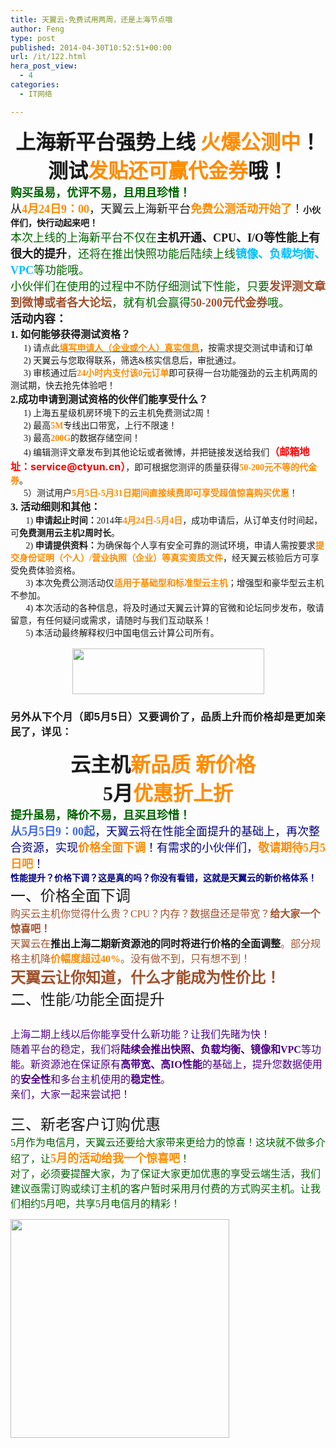 ```yaml
---
title: 天翼云-免费试用两周，还是上海节点哦
author: Feng
type: post
published: 2014-04-30T10:52:51+00:00
url: /it/122.html
hera_post_view:
  - 4
categories:
  - IT网络

---
```

<div align="center">
  <span style="font-family: 微软雅黑;"><span style="font-size: xx-large;"><span style="font-weight: bold;">上海新平台强势上线 <span style="color: #ff8c00;">火爆公测中</span>！</span></span></span>
</div>

<div align="center">
  <span style="font-family: 微软雅黑;"><span style="font-size: xx-large;"><span style="font-weight: bold;">测试<span style="color: #ff8c00;">发贴还可赢代金券</span>哦！</span></span></span>
</div>

<div align="left">
  <span style="font-family: 微软雅黑;"><span style="font-size: large;"><span style="color: #006400;"><span style="font-weight: bold;">购买虽易，优评不易，且用且珍惜！</span></span></span></span>
</div>

<div align="left">
  <span style="font-family: 微软雅黑;"><span style="font-size: large;">从<span style="color: #ff8c00;"><span style="font-weight: bold;">4月24日9：00</span></span>，天翼云上海新平台<span style="color: #ff8c00;"><span style="font-weight: bold;">免费公测活动开始了</span></span>！</span></span><span style="font-weight: bold;">小伙伴们，快行动起来吧！</span>
</div>

<div align="left">
</div>

<div align="left">
  <span style="font-family: 微软雅黑;"><span style="font-size: large;"><span style="color: #006400;">本次上线的上海新平台不仅在</span><span style="font-weight: bold;">主机开通、CPU、I/O等性能上有很大的提升</span><span style="color: #006400;">，还将在推出快照功能后陆续上线</span><span style="font-weight: bold;"><span style="color: #00bfff;">镜像、负载均衡、VPC</span></span><span style="color: #006400;">等功能哦。</span></span></span>
</div>

<div align="left">
  <span style="font-family: 微软雅黑;"><span style="font-size: large;"><span style="color: #006400;">小伙伴们在使用的过程中不防仔细测试下性能，只要</span><span style="color: #a0522d;"><span style="font-weight: bold;">发评测文章到微博或者各大论坛</span></span><span style="color: #006400;">，就有机会赢得</span><span style="color: #a0522d;"><span style="font-weight: bold;">50-200元代金券</span></span><span style="color: #006400;">哦。</span></span></span>
</div>

<div align="left">
</div>

<div align="left">
</div>

<div align="left">
  <span style="font-family: 微软雅黑;"><span style="font-size: large;"><span style="font-weight: bold;">活动内容：</span></span></span>
</div>

<div align="left">
</div>

<div align="left">
  <span style="font-family: 微软雅黑;"><span style="font-size: medium;"><span style="font-weight: bold;">1. 如何能够获得测试资格？</span></span></span>
</div>

<div align="left">
  <span style="font-family: 微软雅黑;">      1) 请点此<a class="gj_safe_a" style="color: #336699;" href="http://www.ctyun.cn/order/trialperiod" target="_blank" rel="noopener"><span style="text-decoration: underline;"><span style="color: #ff8c00;"><span style="font-weight: bold;">填写申请人（企业或个人）真实信息</span></span></span></a>，按需求提交测试申请和订单</span>
</div>

<div align="left">
  <span style="font-family: 微软雅黑;">      2) 天翼云与您取得联系，筛选&核实信息后，审批通过。</span>
</div>

<div align="left">
  <span style="font-family: 微软雅黑;">      3) 审核通过后<span style="font-weight: bold;"><span style="color: #ff8c00;">24小时内支付该0元订单</span></span>即可获得一台功能强劲的云主机两周的测试期，快去抢先体验吧！</span>
</div>

<div align="left">
</div>

<div align="left">
  <span style="font-family: 微软雅黑;"><span style="font-size: medium;"><span style="font-weight: bold;">2.成功申请到测试资格的伙伴们能享受什么？</span></span></span>
</div>

<div align="left">
  <span style="font-family: 微软雅黑;">      1) 上海五星级机房环境下的云主机免费测试2周！</span>
</div>

<div align="left">
  <span style="font-family: 微软雅黑;">      2) 最高<span style="font-weight: bold;"><span style="color: #ff8c00;">5M</span></span>专线出口带宽，上行不限速！</span>
</div>

<div align="left">
  <span style="font-family: 微软雅黑;">      3) 最高<span style="color: #ff8c00;"><span style="font-weight: bold;">200G</span></span>的数据存储空间！</span>
</div>

<div align="left">
  <span style="font-family: 微软雅黑;">      4) 编辑测评文章发布到其他论坛或者微博，并把链接发送给我们<span style="font-size: medium;"><span style="color: #ff0000;"><span style="font-weight: bold;">（邮箱地址：</span></span></span></span><span style="font-size: medium;"><span style="color: #ff0000;"><span style="font-weight: bold;">service@ctyun.cn</span></span></span><span style="font-family: 微软雅黑;"><span style="font-size: medium;"><span style="color: #ff0000;"><span style="font-weight: bold;">）</span></span></span>，即可根据您测评的质量获得<span style="color: #ff8c00;"><span style="font-weight: bold;">50-200元不等的代金券</span></span>。      </span>
</div>

<div align="left">
  <span style="font-family: 微软雅黑;">      5）测试用户<span style="color: #ff8c00;"><span style="font-weight: bold;">5月5日-5月31日期间直接续费即可享受超值惊喜购买优惠</span></span>！</span>
</div>

<div align="left">
</div>

<div align="left">
  <span style="font-family: 微软雅黑;"><span style="font-size: medium;"><span style="font-weight: bold;">3. 活动细则和其他：</span></span></span>
</div>

<div align="left">
  <span style="font-family: 微软雅黑;">       1)<span style="font-weight: bold;"> 申请起止时间：</span>2014年<span style="color: #ff8c00;"><span style="font-weight: bold;">4月24日-5月4日</span></span>，成功申请后，从订单支付时间起，可<span style="font-weight: bold;">免费测用云主机2周时长</span>。</span>
</div>

<div align="left">
  <span style="font-family: 微软雅黑;">       2) <span style="font-weight: bold;">申请提供资料：</span>为确保每个人享有安全可靠的测试环境，申请人需按要求<span style="color: #ff8c00;"><span style="font-weight: bold;">提交身份证明（个人）/营业执照（企业）等真实资质文件</span></span>，经天翼云核验后方可享受免费体验资格。</span>
</div>

<div align="left">
  <span style="font-family: 微软雅黑;">       3) 本次免费公测活动仅<span style="color: #ff8c00;"><span style="font-weight: bold;">适用于基础型和标准型云主机</span></span>；增强型和豪华型云主机不参加。</span>
</div>

<div align="left">
  <span style="font-family: 微软雅黑;">       4) 本次活动的各种信息，将及时通过天翼云计算的官微和论坛同步发布，敬请留意，有任何疑问或需求，请随时与我们互动联系！</span>
</div>

<div align="left">
  <span style="font-family: 微软雅黑;">       5) 本活动最终解释权归中国电信云计算公司所有。</span>
</div>

<div align="left">
  <span style="font-family: 微软雅黑;"> </span>
</div>

<div align="left">
  <div align="center">
    <a style="color: #336699;" href="http://www.ctyun.cn/order/trialperiod" target="_blank" rel="noopener"><img loading="lazy" decoding="async" id="aimg_MW1T9" class="zoom" src="http://www.ctyun.cn/bbs/data/attachment/forum/201312/04/191846gnafowon0wnut9gg.png" alt="" width="307" height="73" border="0" /></a>
  </div>
  
  <h3 style="text-align: justify;" align="center">
    另外从下个月（即5月5日）又要调价了，品质上升而价格却是更加亲民了，详见：
  </h3>
  
  <div align="center">
    <span style="font-family: 微软雅黑;"><span style="font-size: xx-large;"><span style="font-weight: bold;">云主机<span style="color: #ff8c00;">新品质 新价格  </span></span></span></span>
  </div>
  
  <div align="center">
    <span style="font-family: 微软雅黑;"><span style="font-size: xx-large;"><span style="font-weight: bold;">5月<span style="color: #ff8c00;">优惠折上折</span></span></span></span>
  </div>
  
  <div align="left">
  </div>
  
  <div align="left">
    <span style="font-family: 微软雅黑;"><span style="font-size: large;"><span style="color: #006400;"><span style="font-weight: bold;">提升虽易，降价不易，且买且珍惜！</span></span></span></span>
  </div>
  
  <div align="left">
    <span style="font-family: 微软雅黑;"><span style="font-size: large;"><span style="color: #4169e1;"><span style="font-weight: bold;">从5月5日9：00起</span></span><span style="color: #000080;">，天翼云将在性能全面提升的基础上，再次整合资源，实现</span><span style="color: #ff8c00;"><span style="font-weight: bold;">价格全面下调</span></span><span style="color: #000080;">！有需求的小伙伴们，</span><span style="color: #ff8c00;"><span style="font-weight: bold;">敬请期待5月5日吧</span></span><span style="color: #000080;">！</span></span></span>
  </div>
  
  <div align="left">
    <span style="color: #000080;"><span style="font-weight: bold;">性能提升？价格下调？这是真的吗？你没有看错，这就是天翼云的新价格体系！<img decoding="async" src="http://www.ctyun.cn/bbs/static/image/smiley/default/victory.gif" alt="" border="0" /></span></span>
  </div>
  
  <div align="left">
  </div>
  
  <div align="left">
    <span style="font-family: 微软雅黑;"><span style="font-size: x-large;">一、价格全面下调</span></span>
  </div>
  
  <div align="left">
  </div>
  
  <div align="left">
    <span style="font-family: 微软雅黑;"><span style="font-size: medium;"><span style="color: #a0522d;">购买云主机你觉得什么贵？CPU？内存？数据盘还是带宽？<img decoding="async" src="http://www.ctyun.cn/bbs/static/image/smiley/default/shocked.gif" alt="" border="0" /><span style="font-weight: bold;">给大家一个惊喜吧！</span></span></span></span>
  </div>
  
  <div align="left">
    <span style="font-family: 微软雅黑;"><span style="font-size: medium;"><span style="color: #a0522d;">天翼云在</span><span style="font-weight: bold;">推出上海二期新资源池的同时将进行价格的全面调整</span><span style="color: #a0522d;">。</span><span style="color: #a0522d;">部分规格主机降</span><span style="font-weight: bold;"><span style="color: #ff8c00;">价幅度超过40%</span></span><span style="color: #a0522d;">。没有做不到，只有想不到！</span></span></span>
  </div>
  
  <div align="left">
    <span style="font-family: 微软雅黑;"><span style="color: #a0522d;"><span style="font-size: x-large;"><span style="font-weight: bold;">天翼云让你知道，什么才能成为性价比！<img decoding="async" src="http://www.ctyun.cn/bbs/static/image/smiley/default/lol.gif" alt="" border="0" /></span></span></span></span>
  </div>
  
  <div align="left">
    <span style="font-family: 微软雅黑;"><span style="font-size: x-large;">二、性能/功能全面提升</span></span>
  </div>
  
  <div align="left">
    <span style="font-family: 微软雅黑;"><span style="font-size: x-large;"> </span></span>
  </div>
  
  <div align="left">
    <span style="font-family: 微软雅黑;"><span style="font-size: medium;"><span style="color: #4b0082;">上海二期上线以后你能享受什么新功能？让我们先睹为快！</span></span></span>
  </div>
  
  <div align="left">
    <span style="font-family: 微软雅黑;"><span style="font-size: medium;"><span style="color: #4b0082;">随着平台的稳定，我们将<span style="font-weight: bold;">陆续会推出快照、负载均衡、镜像和VPC</span>等功能。新资源池在保证原有<span style="font-weight: bold;">高带宽、高IO性能</span>的基础上，提升您数据使用的<span style="font-weight: bold;">安全性</span>和多台主机使用的<span style="font-weight: bold;">稳定性</span>。</span></span></span>
  </div>
  
  <div align="left">
    <span style="font-family: 微软雅黑;"><span style="font-size: medium;"><span style="color: #4b0082;">亲们，大家一起来尝试把！</span></span></span>
  </div>
  
  <div align="left">
  </div>
  
  <div align="left">
    <span style="font-family: 微软雅黑;"><span style="font-size: medium;"> </span></span>
  </div>
  
  <div align="left">
    <span style="font-family: 微软雅黑;"><span style="font-size: x-large;">三、新老客户订购优惠</span></span>
  </div>
  
  <div align="left">
  </div>
  
  <div align="left">
    <span style="font-family: 微软雅黑;"><span style="color: #006400;"><span style="font-size: medium;">5月作为电信月，天翼云还要给大家带来更给力的惊喜！这块就不做多介绍了，让</span></span><span style="font-size: large;"><span style="color: #ff8c00;"><span style="font-weight: bold;">5月的活动给我一个惊喜吧</span></span></span></span><span style="font-family: 微软雅黑;"><span style="font-size: medium;"><span style="color: #006400;">！</span></span></span>
  </div>
  
  <div align="left">
  </div>
  
  <div align="left">
    <span style="font-family: 微软雅黑;"><span style="font-size: medium;"><span style="color: #006400;">对了，必须要提醒大家，为了保证大家更加优惠的享受云端生活，我们建议亟需订购或续订主机的客户暂时采用月付费的方式购买主机。让我们相约5月吧，共享5月电信月的精彩！</span></span></span>
  </div>
  
  <p>
    <img decoding="async" id="aimg_1790" class="zoom" src="http://www.ctyun.cn/bbs/data/attachment/forum/201404/23/112523pizmb7bhihmlbkmj.png" alt="" width="350" /> </div>